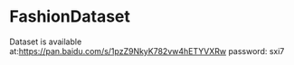 # FashionDataset
Dataset is available at:https://pan.baidu.com/s/1pzZ9NkyK782vw4hETYVXRw password: sxi7 
